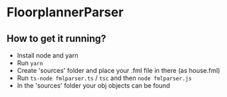 # FloorplannerParser

## How to get it running?
* Install node and yarn
* Run `yarn`
* Create 'sources' folder and place your .fml file in there (as house.fml)
* Run `ts-node fmlparser.ts` / `tsc` and then `node fmlparser.js`
* In the 'sources' folder your obj objects can be found
